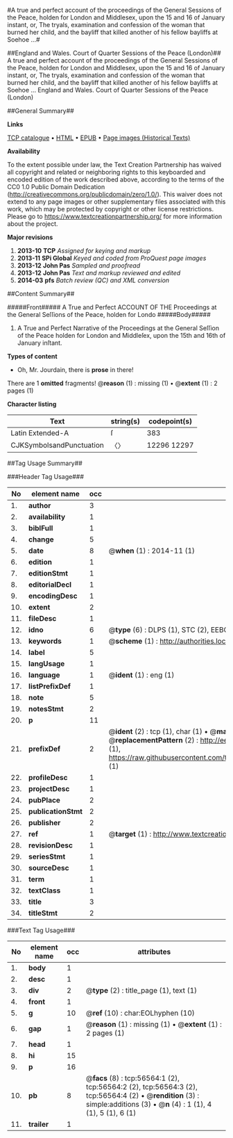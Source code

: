 #A true and perfect account of the proceedings of the General Sessions of the Peace, holden for London and Middlesex, upon the 15 and 16 of January instant, or, The tryals, examination and confession of the woman that burned her child, and the bayliff that killed another of his fellow bayliffs at Soehoe ...#

##England and Wales. Court of Quarter Sessions of the Peace (London)##
A true and perfect account of the proceedings of the General Sessions of the Peace, holden for London and Middlesex, upon the 15 and 16 of January instant, or, The tryals, examination and confession of the woman that burned her child, and the bayliff that killed another of his fellow bayliffs at Soehoe ...
England and Wales. Court of Quarter Sessions of the Peace (London)

##General Summary##

**Links**

[TCP catalogue](http://www.ota.ox.ac.uk/tcp/)  • 
[HTML](http://tei.it.ox.ac.uk/tcp/Texts-HTML/free/A63/A63423.html)  • 
[EPUB](http://tei.it.ox.ac.uk/tcp/Texts-EPUB/free/A63/A63423.epub) • 
[Page images (Historical Texts)](https://historicaltexts.jisc.ac.uk/eebo-12226657e)

**Availability**

To the extent possible under law, the Text Creation Partnership has waived all copyright and related or neighboring rights to this keyboarded and encoded edition of the work described above, according to the terms of the CC0 1.0 Public Domain Dedication (http://creativecommons.org/publicdomain/zero/1.0/). This waiver does not extend to any page images or other supplementary files associated with this work, which may be protected by copyright or other license restrictions. Please go to https://www.textcreationpartnership.org/ for more information about the project.

**Major revisions**

1. __2013-10__ __TCP__ *Assigned for keying and markup*
1. __2013-11__ __SPi Global__ *Keyed and coded from ProQuest page images*
1. __2013-12__ __John Pas__ *Sampled and proofread*
1. __2013-12__ __John Pas__ *Text and markup reviewed and edited*
1. __2014-03__ __pfs__ *Batch review (QC) and XML conversion*

##Content Summary##

#####Front#####
A True and Perfect ACCOUNT OF THE Proceedings at the General Seſſions of the Peace, holden for Londo
#####Body#####

1. A True and Perfect Narrative of the Proceedings at the General Seſſion of the Peace holden for London and Middleſex, upon the 15th and 16th of January inſtant.

**Types of content**

  * Oh, Mr. Jourdain, there is **prose** in there!

There are 1 **omitted** fragments! 
 @__reason__ (1) : missing (1)  •  @__extent__ (1) : 2 pages (1)

**Character listing**


|Text|string(s)|codepoint(s)|
|---|---|---|
|Latin Extended-A|ſ|383|
|CJKSymbolsandPunctuation|〈〉|12296 12297|

##Tag Usage Summary##

###Header Tag Usage###

|No|element name|occ|attributes|
|---|---|---|---|
|1.|__author__|3||
|2.|__availability__|1||
|3.|__biblFull__|1||
|4.|__change__|5||
|5.|__date__|8| @__when__ (1) : 2014-11 (1)|
|6.|__edition__|1||
|7.|__editionStmt__|1||
|8.|__editorialDecl__|1||
|9.|__encodingDesc__|1||
|10.|__extent__|2||
|11.|__fileDesc__|1||
|12.|__idno__|6| @__type__ (6) : DLPS (1), STC (2), EEBO-CITATION (1), OCLC (1), VID (1)|
|13.|__keywords__|1| @__scheme__ (1) : http://authorities.loc.gov/ (1)|
|14.|__label__|5||
|15.|__langUsage__|1||
|16.|__language__|1| @__ident__ (1) : eng (1)|
|17.|__listPrefixDef__|1||
|18.|__note__|5||
|19.|__notesStmt__|2||
|20.|__p__|11||
|21.|__prefixDef__|2| @__ident__ (2) : tcp (1), char (1)  •  @__matchPattern__ (2) : ([0-9\-]+):([0-9IVX]+) (1), (.+) (1)  •  @__replacementPattern__ (2) : http://eebo.chadwyck.com/downloadtiff?vid=$1&page=$2 (1), https://raw.githubusercontent.com/textcreationpartnership/Texts/master/tcpchars.xml#$1 (1)|
|22.|__profileDesc__|1||
|23.|__projectDesc__|1||
|24.|__pubPlace__|2||
|25.|__publicationStmt__|2||
|26.|__publisher__|2||
|27.|__ref__|1| @__target__ (1) : http://www.textcreationpartnership.org/docs/. (1)|
|28.|__revisionDesc__|1||
|29.|__seriesStmt__|1||
|30.|__sourceDesc__|1||
|31.|__term__|1||
|32.|__textClass__|1||
|33.|__title__|3||
|34.|__titleStmt__|2||


###Text Tag Usage###

|No|element name|occ|attributes|
|---|---|---|---|
|1.|__body__|1||
|2.|__desc__|1||
|3.|__div__|2| @__type__ (2) : title_page (1), text (1)|
|4.|__front__|1||
|5.|__g__|10| @__ref__ (10) : char:EOLhyphen (10)|
|6.|__gap__|1| @__reason__ (1) : missing (1)  •  @__extent__ (1) : 2 pages (1)|
|7.|__head__|1||
|8.|__hi__|15||
|9.|__p__|16||
|10.|__pb__|8| @__facs__ (8) : tcp:56564:1 (2), tcp:56564:2 (2), tcp:56564:3 (2), tcp:56564:4 (2)  •  @__rendition__ (3) : simple:additions (3)  •  @__n__ (4) : 1 (1), 4 (1), 5 (1), 6 (1)|
|11.|__trailer__|1||

